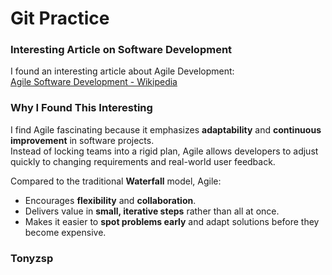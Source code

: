 # Git Practice
### Interesting Article on Software Development
I found an interesting article about Agile Development:  
[Agile Software Development - Wikipedia](https://en.wikipedia.org/wiki/Agile_software_development)

### Why I Found This Interesting
I find Agile fascinating because it emphasizes **adaptability** and **continuous improvement** in software projects.  
Instead of locking teams into a rigid plan, Agile allows developers to adjust quickly to changing requirements and real-world user feedback.

Compared to the traditional **Waterfall** model, Agile:
- Encourages **flexibility** and **collaboration**.
- Delivers value in **small, iterative steps** rather than all at once.
- Makes it easier to **spot problems early** and adapt solutions before they become expensive.

### **Tonyzsp**